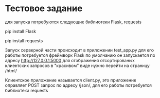 # Тестовое задание

для запуска потребуются следующие библиотеки Flask, requests

<p>pip install Flask</p>
<p>pip install requests</p>


Запуск серверной части происходит в приложении test_app.py
для его работы потребуется фреймворк Flask
по умолчанию он запускается по адресу http://127.0.0.1:5000
для отображения отсортированых клиентских запросов в "красивом" виде
нужно перейти на страницу /html/

Клиентское приложение называется client.py,
это приложение оправляет POST запрос по адресу /json/,
для его работы потребуется библиотека requests
